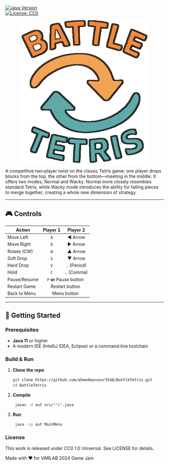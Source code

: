[![Java Version](https://img.shields.io/badge/Java-11%2B-blue)](https://www.oracle.com/java/)  
[![License: CC0](https://img.shields.io/badge/License-CC0-lightgrey)](LICENSE)

<p align="center">
  <img src="src/img/logo.png" alt="BattleTetris Logo" width="400"/>
</p>


A competitive two‑player twist on the classic Tetris game: one player drops blocks from the top, the other from the bottom—meeting in the middle. It offers two modes; Normal and Wacky. Normal more closely resembles standard Tetris, while Wacky mode introduces the ability for falling pieces to merge together, creating a whole new dimension of strategy.

---

## 🎮 Controls

<table>
  <thead>
    <tr>
      <th>Action</th>
      <th>Player 1</th>
      <th>Player 2</th>
    </tr>
  </thead>
  <tbody>
    <tr>
      <td>Move Left</td>
      <td align="center"><code>A</code></td>
      <td align="center">◀️ Arrow</td>
    </tr>
    <tr>
      <td>Move Right</td>
      <td align="center"><code>D</code></td>
      <td align="center">▶️ Arrow</td>
    </tr>
    <tr>
      <td>Rotate (CW)</td>
      <td align="center"><code>W</code></td>
      <td align="center">▲ Arrow</td>
    </tr>
    <tr>
      <td>Soft Drop</td>
      <td align="center"><code>S</code></td>
      <td align="center">▼ Arrow</td>
    </tr>
    <tr>
      <td>Hard Drop</td>
      <td align="center"><code>V</code></td>
      <td align="center"><code>.</code> (Period)</td>
    </tr>
    <tr>
      <td>Hold</td>
      <td align="center"><code>C</code></td>
      <td align="center"><code>,</code> (Comma)</td>
    </tr>
    <tr>
      <td>Pause/Resume</td>
      <td colspan="2" align="center"><code>P</code> <strong>or</strong> Pause button</td>
    </tr>
    <tr>
      <td>Restart Game</td>
      <td colspan="2" align="center">Restart button</td>
    </tr>
    <tr>
      <td>Back to Menu</td>
      <td colspan="2" align="center">Menu button</td>
    </tr>
  </tbody>
</table>


---

## 🚀 Getting Started

### Prerequisites

- **Java 11** or higher  
- A modern IDE (IntelliJ IDEA, Eclipse) or a command‑line toolchain  

### Build & Run

1. **Clone the repo**  
   ```bash
   git clone https://github.com/ahmedmansour3548/BattleTetris.git
   cd BattleTetris
   ```
   
2. **Compile**  
   ```bash
	javac -d out src/**/*.java
	```
	
3. **Run**  
   ```bash
	java -cp out MainMenu
	```

### License
This work is released under CC0 1.0 Universal. See LICENSE for details.


Made with ❤️ for VARLAB 2024 Game Jam
